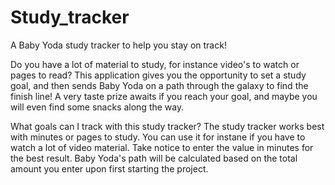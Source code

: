 # Study_tracker
A Baby Yoda study tracker to help  you stay on track! 

Do you have a lot of material to study, for instance video's to watch or pages to read? This application gives you the opportunity to set a study goal, and then sends Baby Yoda on a path through the galaxy to find the finish line! A very taste prize awaits if you reach your goal, and maybe you will even find some snacks along the way.

What goals can I track with this study tracker?
The study tracker works best with minutes or pages to study. You can use it for instane if you have to watch a lot of video material. Take notice to enter the value in minutes for the best result. Baby Yoda's path will be calculated based on the total amount you enter upon first starting the project. 
